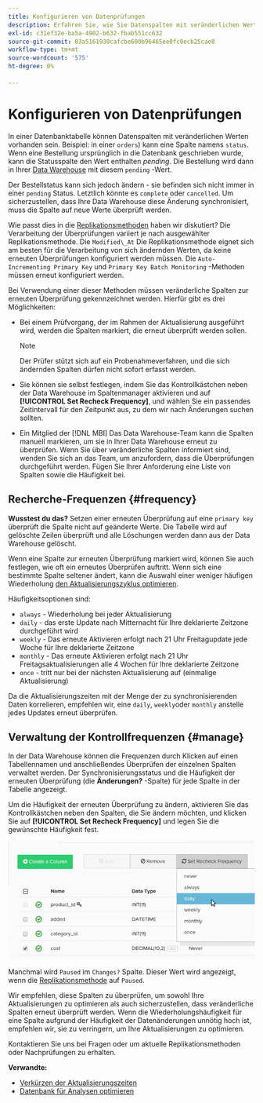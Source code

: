 ```yaml
---
title: Konfigurieren von Datenprüfungen
description: Erfahren Sie, wie Sie Datenspalten mit veränderlichen Werten konfigurieren.
exl-id: c31ef32e-ba5a-4902-b632-fbab551cc632
source-git-commit: 03a5161930cafcbe600b96465ee0fc0ecb25cae8
workflow-type: tm+mt
source-wordcount: '575'
ht-degree: 0%

---
```


# Konfigurieren von Datenprüfungen

In einer Datenbanktabelle können Datenspalten mit veränderlichen Werten vorhanden sein. Beispiel: in einer `orders`) kann eine Spalte namens `status`. Wenn eine Bestellung ursprünglich in die Datenbank geschrieben wurde, kann die Statusspalte den Wert enthalten _pending_. Die Bestellung wird dann in Ihrer [Data Warehouse](../data-warehouse-mgr/tour-dwm.md) mit diesem `pending` -Wert.

Der Bestellstatus kann sich jedoch ändern - sie befinden sich nicht immer in einer `pending` Status. Letztlich könnte es `complete` oder `cancelled`. Um sicherzustellen, dass Ihre Data Warehouse diese Änderung synchronisiert, muss die Spalte auf neue Werte überprüft werden.

Wie passt dies in die [Replikationsmethoden](../data-warehouse-mgr/cfg-replication-methods.md) haben wir diskutiert? Die Verarbeitung der Überprüfungen variiert je nach ausgewählter Replikationsmethode. Die `Modified\_At` Die Replikationsmethode eignet sich am besten für die Verarbeitung von sich ändernden Werten, da keine erneuten Überprüfungen konfiguriert werden müssen. Die `Auto-Incrementing Primary Key` und `Primary Key Batch Monitoring` -Methoden müssen erneut konfiguriert werden.

Bei Verwendung einer dieser Methoden müssen veränderliche Spalten zur erneuten Überprüfung gekennzeichnet werden. Hierfür gibt es drei Möglichkeiten:

* Bei einem Prüfvorgang, der im Rahmen der Aktualisierung ausgeführt wird, werden die Spalten markiert, die erneut überprüft werden sollen.

   >[!NOTE]
   >
   >Der Prüfer stützt sich auf ein Probenahmeverfahren, und die sich ändernden Spalten dürfen nicht sofort erfasst werden.

* Sie können sie selbst festlegen, indem Sie das Kontrollkästchen neben der Data Warehouse im Spaltenmanager aktivieren und auf **[!UICONTROL Set Recheck Frequency]**, und wählen Sie ein passendes Zeitintervall für den Zeitpunkt aus, zu dem wir nach Änderungen suchen sollten.
* Ein Mitglied der [!DNL MBI] Das Data Warehouse-Team kann die Spalten manuell markieren, um sie in Ihrer Data Warehouse erneut zu überprüfen. Wenn Sie über veränderliche Spalten informiert sind, wenden Sie sich an das Team, um anzufordern, dass die Überprüfungen durchgeführt werden. Fügen Sie Ihrer Anforderung eine Liste von Spalten sowie die Häufigkeit bei.

## Recherche-Frequenzen {#frequency}

**Wusstest du das?**
Setzen einer erneuten Überprüfung auf eine `primary key` überprüft die Spalte nicht auf geänderte Werte. Die Tabelle wird auf gelöschte Zeilen überprüft und alle Löschungen werden dann aus der Data Warehouse gelöscht.

Wenn eine Spalte zur erneuten Überprüfung markiert wird, können Sie auch festlegen, wie oft ein erneutes Überprüfen auftritt. Wenn sich eine bestimmte Spalte seltener ändert, kann die Auswahl einer weniger häufigen Wiederholung [den Aktualisierungszyklus optimieren](../../best-practices/reduce-update-cycle-time.md).

Häufigkeitsoptionen sind:

* `always` - Wiederholung bei jeder Aktualisierung
* `daily` - das erste Update nach Mitternacht für Ihre deklarierte Zeitzone durchgeführt wird
* `weekly` - Das erneute Aktivieren erfolgt nach 21 Uhr Freitagupdate jede Woche für Ihre deklarierte Zeitzone
* `monthly` - Das erneute Aktivieren erfolgt nach 21 Uhr Freitagsaktualisierungen alle 4 Wochen für Ihre deklarierte Zeitzone
* `once` - tritt nur bei der nächsten Aktualisierung auf (einmalige Aktualisierung)

Da die Aktualisierungszeiten mit der Menge der zu synchronisierenden Daten korrelieren, empfehlen wir, eine `daily`, `weekly`oder `monthly` anstelle jedes Updates erneut überprüfen.

## Verwaltung der Kontrollfrequenzen {#manage}

In der Data Warehouse können die Frequenzen durch Klicken auf einen Tabellennamen und anschließendes Überprüfen der einzelnen Spalten verwaltet werden. Der Synchronisierungsstatus und die Häufigkeit der erneuten Überprüfung (die **Änderungen?** -Spalte) für jede Spalte in der Tabelle angezeigt.

Um die Häufigkeit der erneuten Überprüfung zu ändern, aktivieren Sie das Kontrollkästchen neben den Spalten, die Sie ändern möchten, und klicken Sie auf **[!UICONTROL Set Recheck Frequency]** und legen Sie die gewünschte Häufigkeit fest.

![](../../assets/dwm-recheck.png)

Manchmal wird `Paused` im `Changes?` Spalte. Dieser Wert wird angezeigt, wenn die [Replikationsmethode](../../data-analyst/data-warehouse-mgr/cfg-data-rechecks.md) auf `Paused`.

Wir empfehlen, diese Spalten zu überprüfen, um sowohl Ihre Aktualisierungen zu optimieren als auch sicherzustellen, dass veränderliche Spalten erneut überprüft werden. Wenn die Wiederholungshäufigkeit für eine Spalte aufgrund der Häufigkeit der Datenänderungen unnötig hoch ist, empfehlen wir, sie zu verringern, um Ihre Aktualisierungen zu optimieren.

Kontaktieren Sie uns bei Fragen oder um aktuelle Replikationsmethoden oder Nachprüfungen zu erhalten.

**Verwandte:**

* [Verkürzen der Aktualisierungszeiten](../../best-practices/reduce-update-cycle-time.md)
* [Datenbank für Analysen optimieren](../../best-practices/opt-db-analysis.md)

